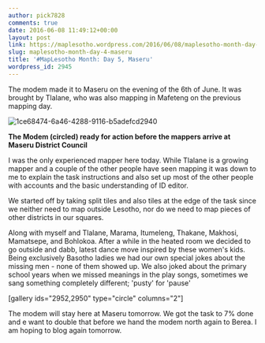 ```yaml
---
author: pick7828
comments: true
date: 2016-06-08 11:49:12+00:00
layout: post
link: https://maplesotho.wordpress.com/2016/06/08/maplesotho-month-day-4-maseru/
slug: maplesotho-month-day-4-maseru
title: '#MapLesotho Month: Day 5, Maseru'
wordpress_id: 2945
---
```


The modem made it to Maseru on the evening of the 6th of June. It was brought by Tlalane, who was also mapping in Mafeteng on the previous mapping day.

![1ce68474-6a46-4288-9116-b5adefcd2940](https://maplesotho.files.wordpress.com/2016/06/1ce68474-6a46-4288-9116-b5adefcd2940.jpg?w=680) 

**The Modem (circled) ready for action before the mappers arrive at Maseru District Council**

I was the only experienced mapper here today. While Tlalane is a growing mapper and a couple of the other people have seen mapping it was down to me to explain the task instructions and also set up most of the other people with accounts and the basic understanding of ID editor.

We started off by taking split tiles and also tiles at the edge of the task since we neither need to map outside Lesotho, nor do we need to map pieces of other districts in our squares.

Along with myself and Tlalane, Marama, Itumeleng, Thakane, Makhosi, Mamatsepe, and Bohlokoa. After a while in the heated room we decided to go outside and dabb, latest dance move inspired by these women's kids. Being exclusively Basotho ladies we had our own special jokes about the missing men - none of them showed up. We also joked about the primary school years when we missed meanings in the play songs, sometimes we sang something completely different; 'pusty' for 'pause'

[gallery ids="2952,2950" type="circle" columns="2"]

The modem will stay here at Maseru tomorrow. We got the task to 7% done and e want to double that before we hand the modem north again to Berea. I am hoping to blog again tomorrow.


